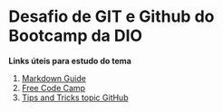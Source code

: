 # Desafio de GIT e Github do Bootcamp da DIO

**Links úteis para estudo do tema**

1. [Markdown Guide](https://www.markdownguide.org/)
2. [Free Code Camp](https://www.freecodecamp.org/news/5-github-tips-for-new-coders-2f312689ffd5/)
3. [Tips and Tricks topic GitHub](https://github.com/topics/tips-and-tricks)
